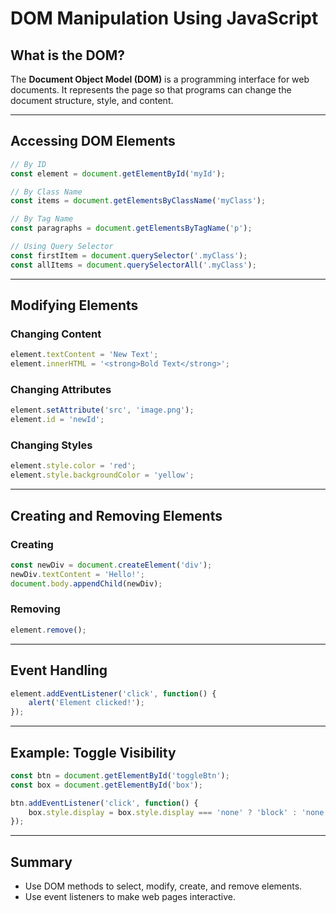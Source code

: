 # DOM Manipulation Using JavaScript

## What is the DOM?

The **Document Object Model (DOM)** is a programming interface for web documents. It represents the page so that programs can change the document structure, style, and content.

---

## Accessing DOM Elements

```js
// By ID
const element = document.getElementById('myId');

// By Class Name
const items = document.getElementsByClassName('myClass');

// By Tag Name
const paragraphs = document.getElementsByTagName('p');

// Using Query Selector
const firstItem = document.querySelector('.myClass');
const allItems = document.querySelectorAll('.myClass');
```

---

## Modifying Elements

### Changing Content

```js
element.textContent = 'New Text';
element.innerHTML = '<strong>Bold Text</strong>';
```

### Changing Attributes

```js
element.setAttribute('src', 'image.png');
element.id = 'newId';
```

### Changing Styles

```js
element.style.color = 'red';
element.style.backgroundColor = 'yellow';
```

---

## Creating and Removing Elements

### Creating

```js
const newDiv = document.createElement('div');
newDiv.textContent = 'Hello!';
document.body.appendChild(newDiv);
```

### Removing

```js
element.remove();
```

---

## Event Handling

```js
element.addEventListener('click', function() {
    alert('Element clicked!');
});
```

---

## Example: Toggle Visibility

```js
const btn = document.getElementById('toggleBtn');
const box = document.getElementById('box');

btn.addEventListener('click', function() {
    box.style.display = box.style.display === 'none' ? 'block' : 'none';
});
```

---

## Summary

- Use DOM methods to select, modify, create, and remove elements.
- Use event listeners to make web pages interactive.
